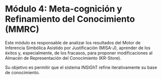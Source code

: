 # Módulo 4: Meta-cognición y Refinamiento del Conocimiento (MMRC)

Este módulo es responsable de analizar los resultados del Motor de Inferencia Simbólica Asistido por Justificación (MISA-J), aprender de los éxitos y, especialmente, de los fracasos, para proponer modificaciones al Almacén de Representación del Conocimiento (KR-Store).

Su objetivo es permitir que el sistema INSIGhT refine iterativamente su base de conocimiento.
